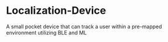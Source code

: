 # Localization-Device
A small pocket device that can track a user within a pre-mapped environment utilizing BLE and ML
